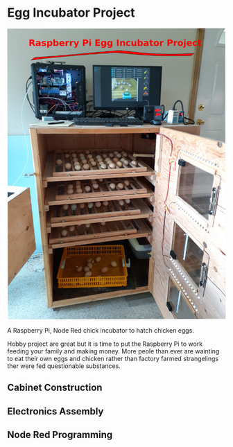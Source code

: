 # Egg Incubator Project

![alt text](https://raw.githubusercontent.com/WillWelker/incubator-project/master/images/incubator.png "Chickens")

A Raspberry Pi, Node Red chick incubator to hatch chicken eggs.

Hobby project are great but it is time to put the Raspberry Pi to work feeding your family and making money.  More peole than ever are wainting to eat their own eggs and chicken rather than factory farmed strangelings ther were fed questionable substances.

## Cabinet Construction

## Electronics Assembly

## Node Red Programming
